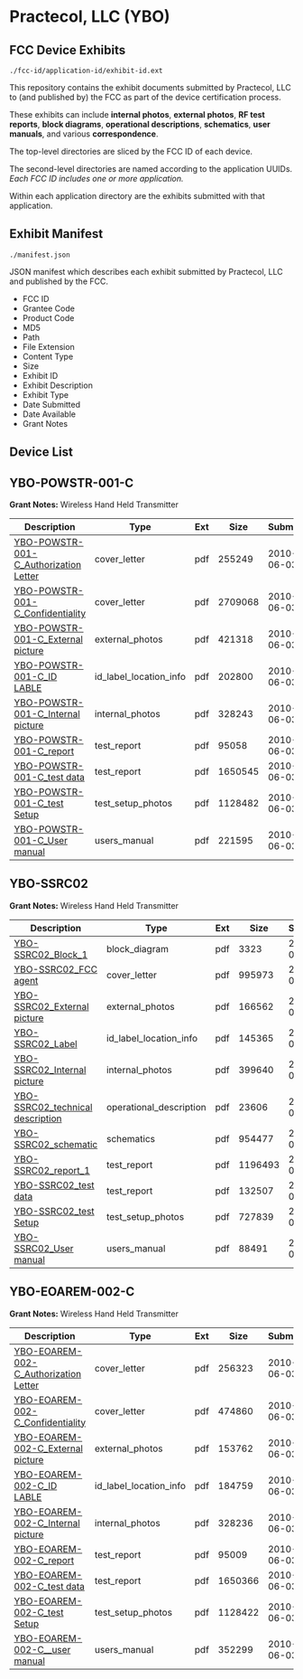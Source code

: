 # Practecol, LLC (YBO)
## FCC Device Exhibits

```
./fcc-id/application-id/exhibit-id.ext
```

This repository contains the exhibit documents submitted by Practecol, LLC to (and published by) the FCC as part of the device certification process.

These exhibits can include **internal photos**, **external photos**, **RF test reports**, **block diagrams**, **operational descriptions**, **schematics**, **user manuals**, and various **correspondence**.

The top-level directories are sliced by the FCC ID of each device.

The second-level directories are named according to the application UUIDs. *Each FCC ID includes one or more application.*

Within each application directory are the exhibits submitted with that application. 

## Exhibit Manifest

```
./manifest.json
```

JSON manifest which describes each exhibit submitted by Practecol, LLC and published by the FCC.

- FCC ID
- Grantee Code
- Product Code
- MD5
- Path
- File Extension
- Content Type
- Size
- Exhibit ID
- Exhibit Description
- Exhibit Type
- Date Submitted
- Date Available
- Grant Notes

## Device List
## YBO-POWSTR-001-C
**Grant Notes:** Wireless Hand Held Transmitter

| Description | Type | Ext | Size | Submitted | Available |
| ----------- | ---- | --- | ---- | --------- | --------- |
| [YBO-POWSTR-001-C_Authorization Letter](YBO-POWSTR-001-C/de65c1cc0a53b4869e33a7c7f5d1c724/1289962.pdf) | cover_letter | pdf | 255249 | 2010-06-03 | 2010-06-03 |
| [YBO-POWSTR-001-C_Confidentiality](YBO-POWSTR-001-C/de65c1cc0a53b4869e33a7c7f5d1c724/1289963.pdf) | cover_letter | pdf | 2709068 | 2010-06-03 | 2010-06-03 |
| [YBO-POWSTR-001-C_External picture](YBO-POWSTR-001-C/de65c1cc0a53b4869e33a7c7f5d1c724/1289964.pdf) | external_photos | pdf | 421318 | 2010-06-03 | 2010-06-03 |
| [YBO-POWSTR-001-C_ID LABLE](YBO-POWSTR-001-C/de65c1cc0a53b4869e33a7c7f5d1c724/1289965.pdf) | id_label_location_info | pdf | 202800 | 2010-06-03 | 2010-06-03 |
| [YBO-POWSTR-001-C_Internal picture](YBO-POWSTR-001-C/de65c1cc0a53b4869e33a7c7f5d1c724/1289966.pdf) | internal_photos | pdf | 328243 | 2010-06-03 | 2010-06-03 |
| [YBO-POWSTR-001-C_report](YBO-POWSTR-001-C/de65c1cc0a53b4869e33a7c7f5d1c724/1289970.pdf) | test_report | pdf | 95058 | 2010-06-03 | 2010-06-03 |
| [YBO-POWSTR-001-C_test data](YBO-POWSTR-001-C/de65c1cc0a53b4869e33a7c7f5d1c724/1289971.pdf) | test_report | pdf | 1650545 | 2010-06-03 | 2010-06-03 |
| [YBO-POWSTR-001-C_test Setup](YBO-POWSTR-001-C/de65c1cc0a53b4869e33a7c7f5d1c724/1289972.pdf) | test_setup_photos | pdf | 1128482 | 2010-06-03 | 2010-06-03 |
| [YBO-POWSTR-001-C_User manual](YBO-POWSTR-001-C/de65c1cc0a53b4869e33a7c7f5d1c724/1289973.pdf) | users_manual | pdf | 221595 | 2010-06-03 | 2010-06-03 |
## YBO-SSRC02
**Grant Notes:** Wireless Hand Held Transmitter

| Description | Type | Ext | Size | Submitted | Available |
| ----------- | ---- | --- | ---- | --------- | --------- |
| [YBO-SSRC02_Block_1](YBO-SSRC02/58ca725808ce83aafcb74f36e63d4ba6/1938692.pdf) | block_diagram | pdf | 3323 | 2013-04-15 | 2013-04-16 |
| [YBO-SSRC02_FCC agent](YBO-SSRC02/58ca725808ce83aafcb74f36e63d4ba6/1938693.pdf) | cover_letter | pdf | 995973 | 2013-04-15 | 2013-04-16 |
| [YBO-SSRC02_External picture](YBO-SSRC02/58ca725808ce83aafcb74f36e63d4ba6/1938694.pdf) | external_photos | pdf | 166562 | 2013-04-15 | 2013-04-16 |
| [YBO-SSRC02_Label](YBO-SSRC02/58ca725808ce83aafcb74f36e63d4ba6/1938695.pdf) | id_label_location_info | pdf | 145365 | 2013-04-15 | 2013-04-16 |
| [YBO-SSRC02_Internal picture](YBO-SSRC02/58ca725808ce83aafcb74f36e63d4ba6/1938696.pdf) | internal_photos | pdf | 399640 | 2013-04-15 | 2013-04-16 |
| [YBO-SSRC02_technical description](YBO-SSRC02/58ca725808ce83aafcb74f36e63d4ba6/1938697.pdf) | operational_description | pdf | 23606 | 2013-04-15 | 2013-04-16 |
| [YBO-SSRC02_schematic](YBO-SSRC02/58ca725808ce83aafcb74f36e63d4ba6/1938698.pdf) | schematics | pdf | 954477 | 2013-04-15 | 2013-04-16 |
| [YBO-SSRC02_report_1](YBO-SSRC02/58ca725808ce83aafcb74f36e63d4ba6/1938699.pdf) | test_report | pdf | 1196493 | 2013-04-15 | 2013-04-16 |
| [YBO-SSRC02_test data](YBO-SSRC02/58ca725808ce83aafcb74f36e63d4ba6/1938700.pdf) | test_report | pdf | 132507 | 2013-04-15 | 2013-04-16 |
| [YBO-SSRC02_test Setup](YBO-SSRC02/58ca725808ce83aafcb74f36e63d4ba6/1938701.pdf) | test_setup_photos | pdf | 727839 | 2013-04-15 | 2013-04-16 |
| [YBO-SSRC02_User manual](YBO-SSRC02/58ca725808ce83aafcb74f36e63d4ba6/1938702.pdf) | users_manual | pdf | 88491 | 2013-04-15 | 2013-04-16 |
## YBO-EOAREM-002-C
**Grant Notes:** Wireless Hand Held Transmitter

| Description | Type | Ext | Size | Submitted | Available |
| ----------- | ---- | --- | ---- | --------- | --------- |
| [YBO-EOAREM-002-C_Authorization Letter](YBO-EOAREM-002-C/0150a822dc2afbe3ca73f2f2d85f24bf/1289975.pdf) | cover_letter | pdf | 256323 | 2010-06-03 | 2010-06-03 |
| [YBO-EOAREM-002-C_Confidentiality](YBO-EOAREM-002-C/0150a822dc2afbe3ca73f2f2d85f24bf/1289976.pdf) | cover_letter | pdf | 474860 | 2010-06-03 | 2010-06-03 |
| [YBO-EOAREM-002-C_External picture](YBO-EOAREM-002-C/0150a822dc2afbe3ca73f2f2d85f24bf/1289977.pdf) | external_photos | pdf | 153762 | 2010-06-03 | 2010-06-03 |
| [YBO-EOAREM-002-C_ID LABLE](YBO-EOAREM-002-C/0150a822dc2afbe3ca73f2f2d85f24bf/1289978.pdf) | id_label_location_info | pdf | 184759 | 2010-06-03 | 2010-06-03 |
| [YBO-EOAREM-002-C_Internal picture](YBO-EOAREM-002-C/0150a822dc2afbe3ca73f2f2d85f24bf/1289979.pdf) | internal_photos | pdf | 328236 | 2010-06-03 | 2010-06-03 |
| [YBO-EOAREM-002-C_report](YBO-EOAREM-002-C/0150a822dc2afbe3ca73f2f2d85f24bf/1289983.pdf) | test_report | pdf | 95009 | 2010-06-03 | 2010-06-03 |
| [YBO-EOAREM-002-C_test data](YBO-EOAREM-002-C/0150a822dc2afbe3ca73f2f2d85f24bf/1289984.pdf) | test_report | pdf | 1650366 | 2010-06-03 | 2010-06-03 |
| [YBO-EOAREM-002-C_test Setup](YBO-EOAREM-002-C/0150a822dc2afbe3ca73f2f2d85f24bf/1289985.pdf) | test_setup_photos | pdf | 1128422 | 2010-06-03 | 2010-06-03 |
| [YBO-EOAREM-002-C__user manual](YBO-EOAREM-002-C/0150a822dc2afbe3ca73f2f2d85f24bf/1289986.pdf) | users_manual | pdf | 352299 | 2010-06-03 | 2010-06-03 |
